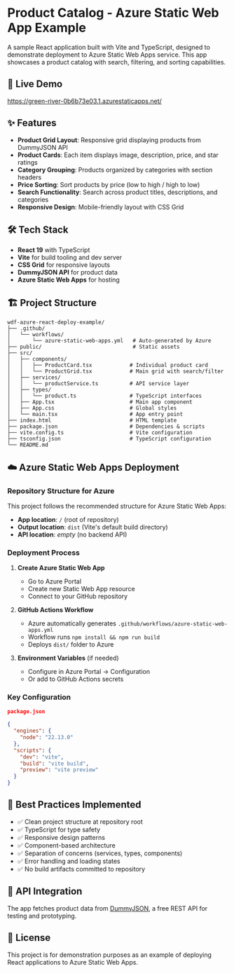 # Product Catalog - Azure Static Web App Example

A sample React application built with Vite and TypeScript, designed to demonstrate deployment to Azure Static Web Apps service. This app showcases a product catalog with search, filtering, and sorting capabilities.

## 🚀 Live Demo
https://green-river-0b6b73e03.1.azurestaticapps.net/


## ✨ Features

- **Product Grid Layout**: Responsive grid displaying products from DummyJSON API
- **Product Cards**: Each item displays image, description, price, and star ratings
- **Category Grouping**: Products organized by categories with section headers
- **Price Sorting**: Sort products by price (low to high / high to low)
- **Search Functionality**: Search across product titles, descriptions, and categories
- **Responsive Design**: Mobile-friendly layout with CSS Grid

## 🛠️ Tech Stack

- **React 19** with TypeScript
- **Vite** for build tooling and dev server
- **CSS Grid** for responsive layouts
- **DummyJSON API** for product data
- **Azure Static Web Apps** for hosting

## 🏗️ Project Structure

```
wdf-azure-react-deploy-example/
├── .github/
│   └── workflows/
│       └── azure-static-web-apps.yml   # Auto-generated by Azure
├── public/                             # Static assets
├── src/
│   ├── components/
│   │   ├── ProductCard.tsx            # Individual product card
│   │   └── ProductGrid.tsx            # Main grid with search/filter
│   ├── services/
│   │   └── productService.ts          # API service layer
│   ├── types/
│   │   └── product.ts                 # TypeScript interfaces
│   ├── App.tsx                        # Main app component
│   ├── App.css                        # Global styles
│   └── main.tsx                       # App entry point
├── index.html                         # HTML template
├── package.json                       # Dependencies & scripts
├── vite.config.ts                     # Vite configuration
├── tsconfig.json                      # TypeScript configuration
└── README.md
```




## ☁️ Azure Static Web Apps Deployment

### Repository Structure for Azure
This project follows the recommended structure for Azure Static Web Apps:

- **App location**: `/` (root of repository)
- **Output location**: `dist` (Vite's default build directory)
- **API location**: *empty* (no backend API)

### Deployment Process

1. **Create Azure Static Web App**
   - Go to Azure Portal
   - Create new Static Web App resource
   - Connect to your GitHub repository

2. **GitHub Actions Workflow**
   - Azure automatically generates `.github/workflows/azure-static-web-apps.yml`
   - Workflow runs `npm install && npm run build`
   - Deploys `dist/` folder to Azure

3. **Environment Variables** (if needed)
   - Configure in Azure Portal → Configuration
   - Or add to GitHub Actions secrets

### Key Configuration

```json
package.json

{
  "engines": {
    "node": "22.13.0"
  },
  "scripts": {
    "dev": "vite",
    "build": "vite build",
    "preview": "vite preview"
  }
}
```

## 🎯 Best Practices Implemented

- ✅ Clean project structure at repository root
- ✅ TypeScript for type safety
- ✅ Responsive design patterns
- ✅ Component-based architecture
- ✅ Separation of concerns (services, types, components)
- ✅ Error handling and loading states
- ✅ No build artifacts committed to repository

## 📝 API Integration

The app fetches product data from [DummyJSON](https://dummyjson.com/products), a free REST API for testing and prototyping.


## 📄 License

This project is for demonstration purposes as an example of deploying React applications to Azure Static Web Apps.
